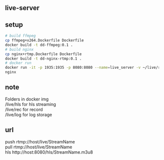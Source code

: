 ## live-server

## setup
```bash
# build ffmpeg
cp ffmpeg+x264.Dockerfile Dockerfile
docker build -t dd-ffmpeg:0.1 .
# build nginx
cp nginx+rtmp.Dockerfile Dockerfile
docker build -t dd-nginx-rtmp:0.1 .
# docker run 
docker run -it -p 1935:1935 -p 8080:8080 --name=live_server -v ~/live/rec:/live/rec dd-nginx-rtmp:0.1 /bin/bash 
nginx
```

## note
Folders in docker img  
/live/hls for hls streaming  
/live/rec for record  
/live/log for log storage  

## url
push rtmp://host/live/StreamName  
pull rtmp://host/live/StreamName  
hls http://host:8080/hls/StreamName.m3u8  
